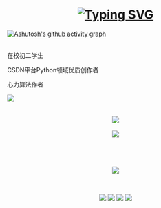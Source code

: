 <!--  height="137px"  -->
<h1 align="center">
  <a href="https://git.io/typing-svg"><img src="https://readme-typing-svg.demolab.com?font=Fira+Code&pause=1000&center=true&width=435&lines=Hello+World!;祝您今天访问愉快！" alt="Typing SVG" /></a>
</h1>

[![Ashutosh's github activity graph](https://github-readme-activity-graph.cyclic.app/graph?username=Mr-liuzhenming&theme=github-compact)](https://github.com/ashutosh00710/github-readme-activity-graph)
<br><br>
<div>
  <p>在校初二学生</p>
  <p>CSDN平台Python领域优质创作者</p>
  <p>心力算法作者</p>
  <img  src="https://github-readme-stats.vercel.app/api/top-langs/?username=Mr-liuzhenming&theme=dark" />
</div>
</div>
<br><br>
<div align="center">
  <img  src="https://github-readme-streak-stats.herokuapp.com/?user=Mr-liuzhenming&theme=dark" />
  <br>
  <br>
  <img src="https://github-readme-stats.vercel.app/api?username=Mr-liuzhenming&theme=dark" />
</div>
<br><br>
<div align="center">
    
</div>
<br><br>
<div align="center">
  <img  src="https://github-profile-trophy.vercel.app/?username=Mr-liuzhenming&theme=darkhub" />
</div>
<br><br>
<div align="center">
<p>
<img src="https://img.shields.io/static/v1?label=Program&message=Python&color=blue"/>
<a href="https://blog.csdn.net/weixin_41102528"><img src="https://img.shields.io/static/v1?label=Blog&message=CSDN&color=red"/></a>
<img src="https://visitor-badge.glitch.me/badge?page_id=https://github.com/Mr-liuzhenming&right_color=red" />
<img  src="https://visitor-badge.glitch.me/badge?page_id=Mr-liuzhenming" />
</p>
</div>
